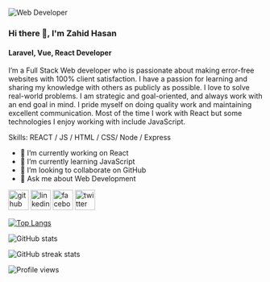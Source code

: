 ![Web Developer](https://scontent.fdac7-1.fna.fbcdn.net/v/t31.18172-8/21686956_1962757744004696_4775336314117417139_o.jpg?_nc_cat=108&ccb=1-7&_nc_sid=174925&_nc_ohc=O_7F3YhXdPUAX-KU4ri&_nc_ht=scontent.fdac7-1.fna&oh=00_AfDtJW2mI5KA4FWw3gnEbyubdUHRkmD76ILS8DMArMfIdA&oe=63A07798)

### Hi there 👋, I'm Zahid Hasan
#### Laravel, Vue, React Developer

I’m a Full Stack Web developer who is passionate about making error-free websites with 100% client satisfaction. I have a passion for learning and sharing my knowledge with others as publicly as possible. I love to solve real-world problems. I am strategic and goal-oriented, and always work with an end goal in mind. I pride myself on doing quality work and maintaining excellent communication. Most of the time I work with React but some technologies I enjoy working with include JavaScript.

Skills:  REACT / JS / HTML / CSS/ Node / Express 

- 🔭 I’m currently working on React 
- 🌱 I’m currently learning JavaScript 
- 👯 I’m looking to collaborate on GitHub 
- 💬 Ask me about Web Development 


[<img src='https://cdn.jsdelivr.net/npm/simple-icons@3.0.1/icons/github.svg' alt='github' height='40'>](https://github.com/zahidupm)  [<img src='https://cdn.jsdelivr.net/npm/simple-icons@3.0.1/icons/linkedin.svg' alt='linkedin' height='40'>](https://www.linkedin.com/in/zahidhasanbd121/)  [<img src='https://cdn.jsdelivr.net/npm/simple-icons@3.0.1/icons/facebook.svg' alt='facebook' height='40'>](https://www.facebook.com/zahidhasanbd121)  [<img src='https://cdn.jsdelivr.net/npm/simple-icons@3.0.1/icons/twitter.svg' alt='twitter' height='40'>](https://twitter.com/zahidhasanbd121)  

[![Top Langs](https://github-readme-stats.vercel.app/api/top-langs/?username=zahidupm)](https://github.com/anuraghazra/github-readme-stats)

![GitHub stats](https://github-readme-stats.vercel.app/api?username=zahidupm&show_icons=true&count_private=true)  

![GitHub streak stats](https://github-readme-streak-stats.herokuapp.com/?user=zahidupm)  

![Profile views](https://gpvc.arturio.dev/zahidupm)  
